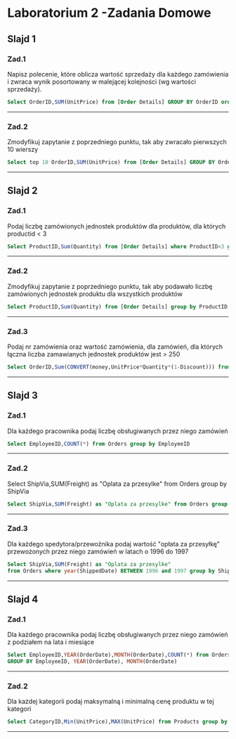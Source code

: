 # Laboratorium 2 -Zadania Domowe

## Slajd 1

### Zad.1

Napisz polecenie, które oblicza wartość sprzedaży dla każdego zamówienia i zwraca wynik posortowany w malejącej kolejności (wg wartości sprzedaży).

``` sql
Select OrderID,SUM(UnitPrice) from [Order Details] GROUP BY OrderID order by SUM(UnitPrice) desc
```
---
### Zad.2

Zmodyfikuj zapytanie z poprzedniego punktu, tak aby zwracało pierwszych 10 wierszy

``` sql
Select top 10 OrderID,SUM(UnitPrice) from [Order Details] GROUP BY OrderID order by SUM(UnitPrice) desc
```
---
## Slajd 2

### Zad.1

Podaj liczbę zamówionych jednostek produktów dla produktów, dla których productid < 3

``` sql
Select ProductID,Sum(Quantity) from [Order Details] where ProductID<3 group by ProductID
```
---

### Zad.2

Zmodyfikuj zapytanie z poprzedniego punktu, tak aby podawało liczbę zamówionych jednostek produktu dla wszystkich produktów

``` sql
Select ProductID,Sum(Quantity) from [Order Details] group by ProductID order by ProductID
```
---

### Zad.3

Podaj nr zamówienia oraz wartość zamówienia, dla zamówień, dla których łączna liczba zamawianych jednostek produktów jest > 250

``` sql
Select OrderID,Sum(CONVERT(money,UnitPrice*Quantity*(1-Discount))) from [Order Details] group by OrderID having Sum(Quantity)>250
```
---
## Slajd 3

### Zad.1

Dla każdego pracownika podaj liczbę obsługiwanych przez niego zamówień

``` sql
Select EmployeeID,COUNT(*) from Orders group by EmployeeID
```
---

### Zad.2

Select ShipVia,SUM(Freight) as "Oplata za przesylke" from Orders group by ShipVia


``` sql
Select ShipVia,SUM(Freight) as "Oplata za przesylke" from Orders group by ShipVia
```
---
### Zad.3

Dla każdego spedytora/przewoźnika podaj wartość "opłata za przesyłkę" przewożonych przez niego zamówień w latach o 1996 do 1997

``` sql
Select ShipVia,SUM(Freight) as "Oplata za przesylke"
from Orders where year(ShippedDate) BETWEEN 1996 and 1997 group by ShipVia
```
---
## Slajd 4

### Zad.1

Dla każdego pracownika podaj liczbę obsługiwanych przez niego zamówień z podziałem na lata i miesiące

``` sql
Select EmployeeID,YEAR(OrderDate),MONTH(OrderDate),COUNT(*) from Orders
GROUP BY EmployeeID, YEAR(OrderDate), MONTH(OrderDate)
```
---
### Zad.2

Dla każdej kategorii podaj maksymalną i minimalną cenę produktu w tej kategori

``` sql
Select CategoryID,Min(UnitPrice),MAX(UnitPrice) from Products group by CategoryID
```
---
